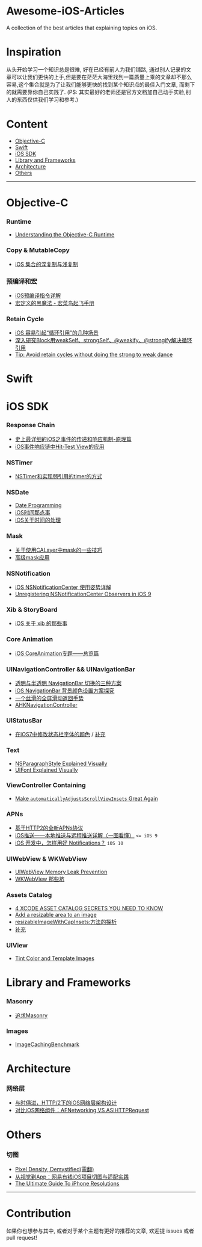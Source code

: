 # Awesome-iOS-Articles
A collection of the best articles that explaining topics on iOS.

# Inspiration

从头开始学习一个知识总是很难, 好在已经有前人为我们铺路, 通过别人记录的文章可以让我们更快的上手,但是要在茫茫大海里找到一篇质量上乘的文章却不那么容易,这个集合就是为了让我们能够更快的找到某个知识点的最佳入门文章, 而剩下的就需要靠你自己实践了.
(PS: 其实最好的老师还是官方文档加自己动手实验,别人的东西仅供我们学习和参考.)

# Content

- [Objective-C](#objective-c)
- [Swift](#swift)
- [iOS SDK](#ios-sdk)
- [Library and Frameworks](#library-and-frameworks)
- [Architecture](#architecture)
- [Others](#others)

***

# Objective-C

### Runtime
* [Understanding the Objective-C Runtime](http://cocoasamurai.blogspot.jp/2010/01/understanding-objective-c-runtime.html)

### Copy & MutableCopy
* [iOS 集合的深复制与浅复制](https://www.zybuluo.com/MicroCai/note/50592)

### 预编译和宏
* [iOS预编译指令详解](http://www.jianshu.com/p/1c71a3c713a4)
* [宏定义的黑魔法 - 宏菜鸟起飞手册](https://onevcat.com/2014/01/black-magic-in-macro/)

### Retain Cycle
* [iOS 容易引起“循环引用”的几种场景](http://blog.csdn.net/hherima/article/details/39078545)
* [深入研究Block用weakSelf、strongSelf、@weakify、@strongify解决循环引用](http://www.jianshu.com/p/701da54bd78c)
* [Tip: Avoid retain cycles without doing the strong to weak dance](http://iosdevtips.co/post/118711491198/avoid-retain-cycles-weak-strong)

# Swift

# iOS SDK

### Response Chain
* [史上最详细的iOS之事件的传递和响应机制-原理篇](http://www.jianshu.com/p/2e074db792ba)
* [iOS事件响应链中Hit-Test View的应用](http://www.jianshu.com/p/d8512dff2b3e)

### NSTimer
* [NSTimer和实现弱引用的timer的方式](http://blog.csdn.net/yohunl/article/details/50614903)

### NSDate
* [Date Programming](http://rypress.com/tutorials/objective-c/data-types/dates)
* [iOS时间那点事](https://my.oschina.net/yongbin45/blog/150114)
* [iOS关于时间的处理](http://mrpeak.cn/blog/ios-time/)

### Mask
* [关于使用CALayer中mask的一些技巧](http://joeshang.github.io/2014/12/19/calayer-mask/)
* [高级mask应用](http://www.cnblogs.com/YouXianMing/p/3788270.html)

### NSNotification
* [iOS NSNotificationCenter 使用姿势详解](http://www.ifelseboy.com/2015/08/20/ios-nsnotificationcenter-shi-yong-zi-shi-xiang-jie/)
* [Unregistering NSNotificationCenter Observers in iOS 9](http://useyourloaf.com/blog/unregistering-nsnotificationcenter-observers-in-ios-9/)

### Xib & StoryBoard
* [iOS 关于 xib 的那些事](https://gist.github.com/Josscii/cb700299ec8e4cf22af12a9344dd3bf2)

### Core Animation
* [iOS CoreAnimation专题——总览篇](http://blog.csdn.net/u013282174/article/details/50252455)

### UINavigationController && UINavigationBar
* [透明与半透明 NavigationBar 切换的三种方案](http://www.jianshu.com/p/e3ca1b7b6cec)
* [iOS NavigationBar 背景颜色设置方案探究](http://www.jianshu.com/p/6a5552ec5099)
* [一个丝滑的全屏滑动返回手势](http://blog.sunnyxx.com/2015/06/07/fullscreen-pop-gesture/)
* [AHKNavigationController](https://github.com/fastred/AHKNavigationController)

### UIStatusBar

* [在iOS7中修改状态栏字体的颜色](http://blog.csdn.net/gaoyp/article/details/38441723) / [补充](https://gist.github.com/Josscii/51d5154583e38fef24a5380abdb18a0c)

### Text

* [NSParagraphStyle Explained Visually](https://medium.com/@at_underscore/nsparagraphstyle-explained-visually-a8659d1fbd6f#.md3yj2pqw)
* [UIFont Explained Visually](https://medium.com/@at_underscore/uifont-explained-visually-7de1a9c9f7a1#.5llg1dtv0)

### ViewController Containing
* [Make `automaticallyAdjustsScrollViewInsets` Great Again](https://gist.github.com/steipete/5622e0a7e6dd60957a08)

### APNs
* [基于HTTP2的全新APNs协议](https://github.com/ChenYilong/iOS9AdaptationTips/blob/master/%E5%9F%BA%E4%BA%8EHTTP2%E7%9A%84%E5%85%A8%E6%96%B0APNs%E5%8D%8F%E8%AE%AE/%E5%9F%BA%E4%BA%8EHTTP2%E7%9A%84%E5%85%A8%E6%96%B0APNs%E5%8D%8F%E8%AE%AE.md)
* [iOS推送——本地推送与远程推送详解（一图看懂）](http://www.jianshu.com/p/bcece05517fc) `<= iOS 9`
* [iOS 开发中，怎样用好 Notifications？](http://www.jianshu.com/p/f20b00c1fc24) `iOS 10` 

### UIWebView & WKWebView

* [UIWebView Memory Leak Prevention](http://www.codercowboy.com/code-uiwebview-memory-leak-prevention/)
* [WKWebView 那些坑](https://zhuanlan.zhihu.com/p/24990222)

### Assets Catalog

* [4 XCODE ASSET CATALOG SECRETS YOU NEED TO KNOW](https://krakendev.io/blog/4-xcode-asset-catalog-secrets-you-need-to-know)
* [Add a resizable area to an image](http://help.apple.com/xcode/mac/8.3/#/deve65bd8d0d)
* [resizableImageWithCapInsets:方法的探析](http://www.jianshu.com/p/a577023677c1)
* [补充](https://gist.github.com/Josscii/599c42c684b6ca8dc1831e0a4caed761)

### UIView

* [Tint Color and Template Images](https://developer.apple.com/library/content/documentation/UserExperience/Conceptual/UIKitUICatalog/)

# Library and Frameworks

### Masonry
* [追求Masonry](http://www.jianshu.com/p/1841e6c69611)

### Images

* [ImageCachingBenchmark](https://github.com/bpoplauschi/ImageCachingBenchmark/)

# Architecture

### 网络层

* [与时俱进，HTTP/2下的iOS网络层架构设计](http://www.jianshu.com/p/a9bca62d8dab)
* [对比iOS网络组件：AFNetworking VS ASIHTTPRequest](http://www.infoq.com/cn/articles/afn_vs_asi)

# Others

### 切图
* [Pixel Density, Demystified(需翻)](https://medium.com/@pnowelldesign/pixel-density-demystified-a4db63ba2922#.z6k6c93ua)
* [从视觉到App：网易有钱iOS项目切图与适配实践](http://www.infoq.com/cn/articles/netease-ios-vision-to-app/)
* [The Ultimate Guide To iPhone Resolutions](https://www.paintcodeapp.com/news/ultimate-guide-to-iphone-resolutions)

***

# Contribution

如果你也想参与其中, 或者对于某个主题有更好的推荐的文章, 欢迎提 issues 或者 pull request!
